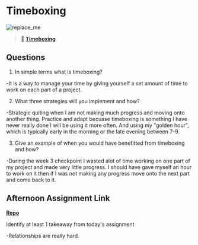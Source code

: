 # Timeboxing

![replace_me](https://codeworks.blob.core.windows.net/public/assets/img/illustrations/placeholder.svg)
> **📖 [Timeboxing](https://codeworksacademy.com/fs-student-guide/resources/wk5/03-Timeboxing)**

## Questions

1. In simple terms what is timeboxing?

-It is a way to manage your time by giving yourself a set amount of time to work on each part of a project.

2. What three strategies will you implement and how?

-Strategic quiting when I am not making much progress and moving onto another thing. Practice and adapt becuase timeboxing is something I have never really done I will be using it more often. And using my "golden hour", which is typically early in the morning or the late evening between 7-9.

3. Give an example of when you would have benefitted from timeboxing and how? 

-During the week 3 checkpoint I wasted alot of time working on one part of my project and made very little progress. I should have gave myself an hour to work on it then if I was not making any progress move onto the next part and come back to it.

## Afternoon Assignment Link

**[Repo](none)**

Identify at least 1 takeaway from today's assignment

-Relationships are really hard.